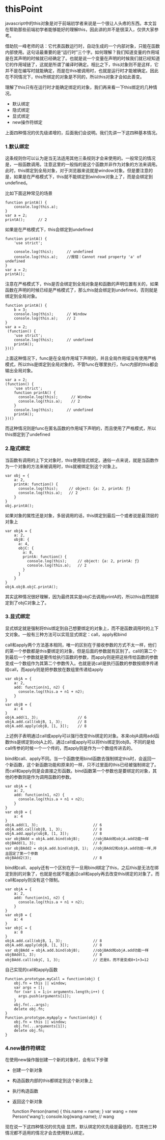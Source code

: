 # thisPoint

javascript中的this对象是对于前端初学者来说是一个很让人头疼的东西。本文旨在帮助那些前端初学者能够能好的理解this，因此讲的并不是很深入，仅供大家参考。

借助阮一峰老师的话：它代表函数运行时，自动生成的一个内部对象，只能在函数内部使用。这句话最重要的是“运行时”三个字。如何理解？我们知道变量的作用域是在其声明的时候就已经确定了。也就是说一个变量在声明的时候我们就已经知道它的作用域链了，这就是所谓了编译时确定。相比之下，this对象则不是这样，它并不是在编写时就能确定，而是在this被调用时，也就是运行时才能被确定。因此在不同情况下，this所绑定的对象是不同的，所以this对象才会如此善变。

理解了this只有在运行时才能确定绑定的对象，我们再来看一下this绑定的几种情况。
* 默认绑定
* 隐式绑定
* 显式绑定
* new操作符绑定

上面四种情况的优先级递增的，后面我们会说明。我们先讲一下这四种基本情况。

### 1.默认绑定
这条规则你可以认为是当无法适用其他三条规则才会来使用的。一般常见的情况是，一般函数调用。注意这里的一般指的是这个函数并非作为对象的方法来调用。此时，this绑定到全局对象，对于浏览器来说就是window对象。但是要注意的是，如果是在严格模式下，this就不能绑定到window对象上了，而是会绑定到undefined。

比如下面这种常见的场景

    function printA() {
        console.log(this.a);
    }
    var a = 2;
    printA();      // 2
    
如果是在严格模式下，this会绑定到undefined

    function printA() {
        'use strict';
        
        console.log(this);      // undefined
        console.log(this.a);    //报错：Cannot read property 'a' of undefined
    }
    var a = 2;
    printA();
    
注意在严格模式下，this是否会绑定到全局对象是和函数的声明位置有关的，如果函数在声明的时候已经是严格模式了，那么this就会绑定到undefined，否则就是绑定到全局对象。

    function printA() {
        b = 3;
        console.log(this);      // Window
        console.log(this.a);    // 2
    }
    var a = 2;
     (function() {
        'use strict';
        console.log(this);      // undefined
        printA();
    })()
    
上面这种情况下，func是在全局作用域下声明的，并且全局作用域没有使用严格模式，所以this是绑定到全局对象的，不管func在哪里执行，func内部的this都会输出全局对象。

    var a = 2;
    (function() {
        'use strict';
        function printA() {
          console.log(this);      // Window
          console.log(this.a);    // 2
        }
        console.log(this);      // undefined
        printA();
    })()

而这种情况则是func在匿名函数的作用域下声明的，而且使用了严格模式，所以this绑定到了undefined

### 2.隐式绑定
当函数有调用的上下文对象时，this使用隐式绑定。通俗一点来说，就是当函数作为一个对象的方法来被调用时，this就被绑定到这个对象上。

    var obj = {
        a: 2,
        printA: function() {
          console.log(this);     // object: {a: 2, printA: ƒ}
          console.log(this.a);   // 2
        }
    }
    obj.printA();


如果对象的属性还是对象，多层调用的话，this绑定到最后一个或者说是最顶层的对象上

    var objA = {
        a: 2,
        objB: {
          a: 4,
          objC: {
            a: 8,
            printA: function() {
              console.log(this);     // object: {a: 2, printA: ƒ}
              console.log(this.a);   // 2
            }
          }
        }
    }
    objA.objB.objC.printA();
    
其实这种情况很好理解，因为最终其实是objC去调用printA的，所以this自然就绑定到了objC对象上了。

### 3.显式绑定
显式绑定就是强制将this绑定到自己想要绑定的对象上，而不是函数调用时的上下文对象。一般有三种方法可以实现显式绑定：call，apply和bind

call和apply两个方法基本相同，唯一的区别在于接收参数的方式不太一样，他们的第一个参数都是this要绑定的对象，但是后面的参数就有区别了。call的第二个到最后一个参数就是要传给执行函数的参数，而apply则是把这些传给函数的参数变成一个数组作为其第二个参数传入。也就是说call是执行函数的参数按顺序传递给call，而apply则是把参数放在数组里传递给apply

    var objA = {
        a: 2,
        add: function(n1, n2) {
          console.log(this.a + n1 + n2);
        }
    }
    var objB = {
        a: 4
    }
    objA.add(1, 3);                  // 6
    objA.add.call(objB, 1, 3);       // 8
    objA.add.apply(objB, [1, 3]);    // 8

上述例子表明通过call或apply可以强行改变this绑定的对象。本来objA调用add函数this是绑定到objA上的，通过call或apply可以将this绑定到objB。不同的是给call传参的时候一个一个传的，而apply则是作为一个数组传进去的。

bind和call、apply不同。当一个函数使用bind函数去强制绑定this时，会返回一个新函数，这个新函数功能和原来的一样，只不过里面的this已经被强制绑定了。而call和apply则是会直接之形函数。bind函数第一个参数也是要绑定的对象，其他的参数则是作为调用函数的参数。

    var objA = {
        a: 2,
        add: function(n1, n2) {
          console.log(this.a + n1 + n2);
        }
    }
    var objB = {
        a: 4
    }
    objA.add(1, 3);                         // 6
    objA.add.call(objB, 1, 3);              // 8
    objA.add.apply(objB, [1, 3]);           // 8
    var objBAdd = objA.add.bind(objB);      //objBAdd和objA.add功能一样
    objBAdd(1, 3);                          // 8
    var objBAdd2 = objA.add.bind(objB, 1);  //objBAdd2和objA.add功能一样,并且固定了第一个参数
    objBAdd2(3);                            // 8



bind和call、apply还有一个区别在于一旦用bind绑定了this，之后this是无法在绑定到别的对象了，也就是也就不能通过call和apply再去改变this绑定的对象了。而call和apply则没有这个限制。

    var objA = {
        a: 2,
        add: function(n1, n2) {
          console.log(this.a + n1 + n2);
        }
    }
    var objB = {
        a: 4
    }
    var objC = {
        a: 8
    }
    objA.add.call(objB, 1, 3);              // 8
    objA.add.apply(objB, [1, 3]);           // 8
    var objBAdd = objA.add.bind(objB);      //objBAdd和objA.add功能一样
    objBAdd(1, 3);                          // 8
    objBAdd.call(objC, 1, 3);               // 还是8，而不是变成8+1+3=12


自己实现的call和apply函数

    Function.prototype.myCall = function(obj) {
        obj.fn = this || window;
        var args = [];
        for (var i = 1;i< arguments.length;i++) {
          args.push(arguments[i]);
        }
        obj.fn(...args);
        delete obj.fn;
    }
    Function.prototype.myApply = function(obj) {
        obj.fn = this || window;
        obj.fn(...arguments[1]);
        delete obj.fn;
    }

### 4.new操作符绑定
在使用new操作服创建一个新的对象时，会有以下步骤
* 创建一个新对象
* 构造函数内部的this都绑定到这个新对象上
* 执行构造函数
* 返回这个新对象


    function Person(name) {
        this.name = name;
    }
    var wang = new Person('wang');
    console.log(wang.name);          // wang


现在说一下这四种情况的优先级
显然，默认绑定的优先级是最低的，在其他三种情况都不适用的情况才会去使用默认绑定。




